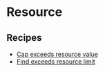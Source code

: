 # Resource

## Recipes

* [Cap exceeds resource value](capresourcevaluetomaximum)
* [Find exceeds resource limit](findexceedsresourcevalue)


